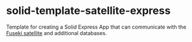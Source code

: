 # solid-template-satellite-express

Template for creating a Solid Express App that can communicate with the [Fuseki satellite](https://github.com/LBD-Hackers/lbdserver-sparql-satellite) and additional databases.

